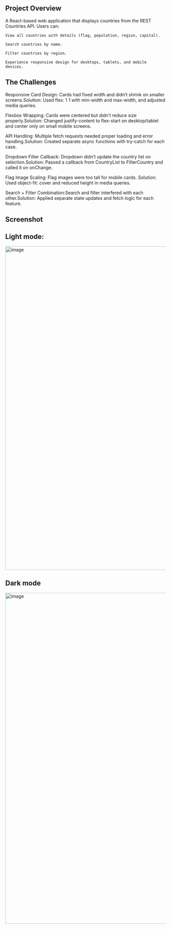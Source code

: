 ## Project Overview

A React-based web application that displays countries from the REST Countries API. Users can:

    View all countries with details (flag, population, region, capital).

    Search countries by name.

    Filter countries by region.

    Experience responsive design for desktops, tablets, and mobile devices.

## The Challenges

Responsive Card Design: Cards had fixed width and didn’t shrink on smaller screens.Solution: Used flex: 1 1 <value> with min-width and max-width, and adjusted media queries.

Flexbox Wrapping: Cards were centered but didn’t reduce size properly.Solution: Changed justify-content to flex-start on desktop/tablet and center only on small mobile screens.

API Handling: Multiple fetch requests needed proper loading and error handling.Solution: Created separate async functions with try-catch for each case.

Dropdown Filter Callback: Dropdown didn’t update the country list on selection.Solution: Passed a callback from CountryList to FilterCountry and called it on onChange.

Flag Image Scaling: Flag images were too tall for mobile cards. Solution: Used object-fit: cover and reduced height in media queries.

Search + Filter Combination:Search and filter interfered with each other.Solution: Applied separate state updates and fetch logic for each feature.

## Screenshot

## Light mode:
<img width="1908" height="1016" alt="image" src="https://github.com/user-attachments/assets/dbd3550a-9c61-479d-b966-a922a934ccc7" />

## Dark mode
<img width="1869" height="1039" alt="image" src="https://github.com/user-attachments/assets/d54d3c3b-dd12-4bc1-947b-9e84645b62c9" />





